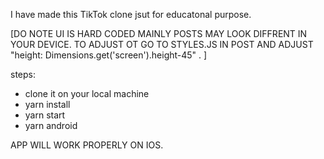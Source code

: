 I have made this TikTok clone jsut for educatonal purpose. 

[DO NOTE UI IS HARD CODED MAINLY POSTS MAY LOOK DIFFRENT IN YOUR DEVICE. TO ADJUST OT GO TO STYLES.JS IN POST AND ADJUST  "height: Dimensions.get('screen').height-45" . ]


steps:

+ clone it on your local machine
+ yarn install
+ yarn start
+ yarn android

APP WILL WORK PROPERLY ON IOS. 

